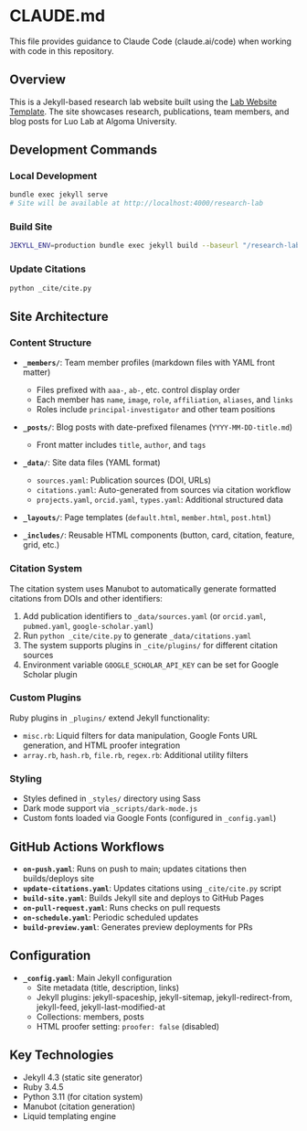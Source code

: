 # CLAUDE.md

This file provides guidance to Claude Code (claude.ai/code) when working with code in this repository.

## Overview

This is a Jekyll-based research lab website built using the [Lab Website Template](https://greene-lab.gitbook.io/lab-website-template-docs). The site showcases research, publications, team members, and blog posts for Luo Lab at Algoma University.

## Development Commands

### Local Development
```bash
bundle exec jekyll serve
# Site will be available at http://localhost:4000/research-lab
```

### Build Site
```bash
JEKYLL_ENV=production bundle exec jekyll build --baseurl "/research-lab"
```

### Update Citations
```bash
python _cite/cite.py
```

## Site Architecture

### Content Structure

- **`_members/`**: Team member profiles (markdown files with YAML front matter)
  - Files prefixed with `aaa-`, `ab-`, etc. control display order
  - Each member has `name`, `image`, `role`, `affiliation`, `aliases`, and `links`
  - Roles include `principal-investigator` and other team positions

- **`_posts/`**: Blog posts with date-prefixed filenames (`YYYY-MM-DD-title.md`)
  - Front matter includes `title`, `author`, and `tags`

- **`_data/`**: Site data files (YAML format)
  - `sources.yaml`: Publication sources (DOI, URLs)
  - `citations.yaml`: Auto-generated from sources via citation workflow
  - `projects.yaml`, `orcid.yaml`, `types.yaml`: Additional structured data

- **`_layouts/`**: Page templates (`default.html`, `member.html`, `post.html`)

- **`_includes/`**: Reusable HTML components (button, card, citation, feature, grid, etc.)

### Citation System

The citation system uses Manubot to automatically generate formatted citations from DOIs and other identifiers:

1. Add publication identifiers to `_data/sources.yaml` (or `orcid.yaml`, `pubmed.yaml`, `google-scholar.yaml`)
2. Run `python _cite/cite.py` to generate `_data/citations.yaml`
3. The system supports plugins in `_cite/plugins/` for different citation sources
4. Environment variable `GOOGLE_SCHOLAR_API_KEY` can be set for Google Scholar plugin

### Custom Plugins

Ruby plugins in `_plugins/` extend Jekyll functionality:
- `misc.rb`: Liquid filters for data manipulation, Google Fonts URL generation, and HTML proofer integration
- `array.rb`, `hash.rb`, `file.rb`, `regex.rb`: Additional utility filters

### Styling

- Styles defined in `_styles/` directory using Sass
- Dark mode support via `_scripts/dark-mode.js`
- Custom fonts loaded via Google Fonts (configured in `_config.yaml`)

## GitHub Actions Workflows

- **`on-push.yaml`**: Runs on push to main; updates citations then builds/deploys site
- **`update-citations.yaml`**: Updates citations using `_cite/cite.py` script
- **`build-site.yaml`**: Builds Jekyll site and deploys to GitHub Pages
- **`on-pull-request.yaml`**: Runs checks on pull requests
- **`on-schedule.yaml`**: Periodic scheduled updates
- **`build-preview.yaml`**: Generates preview deployments for PRs

## Configuration

- **`_config.yaml`**: Main Jekyll configuration
  - Site metadata (title, description, links)
  - Jekyll plugins: jekyll-spaceship, jekyll-sitemap, jekyll-redirect-from, jekyll-feed, jekyll-last-modified-at
  - Collections: members, posts
  - HTML proofer setting: `proofer: false` (disabled)

## Key Technologies

- Jekyll 4.3 (static site generator)
- Ruby 3.4.5
- Python 3.11 (for citation system)
- Manubot (citation generation)
- Liquid templating engine
